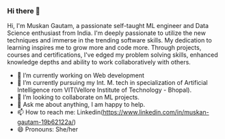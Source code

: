 ### Hi there 👋

Hi, I'm Muskan Gautam, a passionate self-taught ML engineer and Data Science enthusiast from India. I'm deeply passionate to utilize the new techniques and immerse in the trending software skills. My dedication to learning inspires me to grow more and code more. Through projects, courses and certifications, I've edged my problem solving skills, enhanced knowledge depths and ability to work collaboratively with others.


- 🔭 I’m currently working on Web development
- 🌱 I’m currently pursuing my Int. M. tech in specialization of Artificial Intelligence rom VIT(Vellore Institute of Technology - Bhopal).
- 👯 I’m looking to collaborate on ML projects.
- 💬 Ask me about anything, I am happy to help.
- 📫 How to reach me: Linkedin(https://www.linkedin.com/in/muskan-gautam-19b62122a/)
- 😄 Pronouns: She/her


<!--
**muskan64star/muskan64star** is a ✨ _special_ ✨ repository because its `README.md` (this file) appears on your GitHub profile.

Here are some ideas to get you started:
- 🤔 I’m looking for help with ...
- 💬 Ask me about ...
- ⚡ Fun fact: ...
-->

